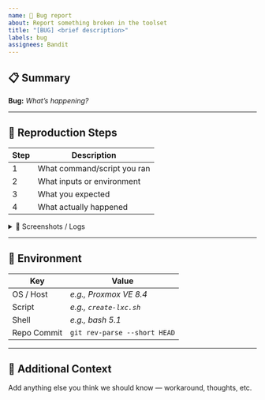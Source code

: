 ```yaml
---
name: 🐞 Bug report
about: Report something broken in the toolset
title: "[BUG] <brief description>"
labels: bug
assignees: Bandit
---
```


## 📋 Summary

<!-- A clear and concise description of the problem -->

**Bug:** _What’s happening?_

---

## 🔁 Reproduction Steps

| Step | Description                 |
| ---- | --------------------------- |
| 1    | What command/script you ran |
| 2    | What inputs or environment  |
| 3    | What you expected           |
| 4    | What actually happened      |

<details>
<summary>📸 Screenshots / Logs</summary>

Paste console output or screenshots here.

</details>

---

## 🧱 Environment

| Key         | Value                        |
| ----------- | ---------------------------- |
| OS / Host   | _e.g., Proxmox VE 8.4_       |
| Script      | _e.g., `create-lxc.sh`_      |
| Shell       | _e.g., bash 5.1_             |
| Repo Commit | `git rev-parse --short HEAD` |

---

## 💬 Additional Context

Add anything else you think we should know — workaround, thoughts, etc.
